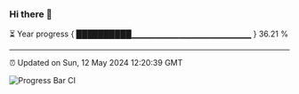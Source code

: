 ### Hi there 👋

⏳ Year progress { ██████████▁▁▁▁▁▁▁▁▁▁▁▁▁▁▁▁▁▁▁▁ } 36.21 %

---

⏰ Updated on Sun, 12 May 2024 12:20:39 GMT

![Progress Bar CI](https://github.com/liununu/liununu/workflows/Progress%20Bar%20CI/badge.svg)
